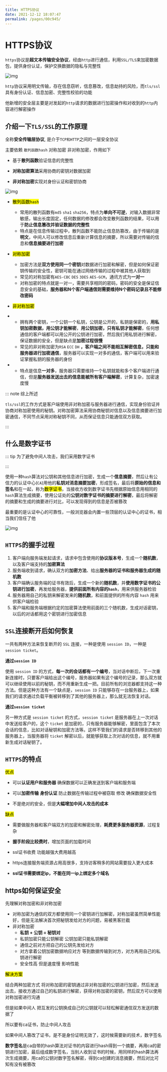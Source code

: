 ```yaml
---
title: HTTPS协议
date: 2021-12-12 18:07:47
permalink: /pages/00c945/
---
```


# HTTPS协议

`https`协议是**超文本传输安全协议**，经由`http`进行通信，利用`SSL/TLS`来加密数据包，提供身份认证，保护交换数据的隐私与完整性

![img](https://cdn.jsdelivr.net/gh/duochizhacai/generatePic/img/202112041615236.webp)



`http`协议采用明文传输，存在信息窃听，信息篡改，信息劫持的风险，而`tls/ssl`具有身份认证、信息加密、完整性校验的功能

他新增的安全层主要是对发起的`http`请求的数据进行加密操作和对收到的`http`内容进行解密操作



## 介绍一下`TLS/SSL`的工作原理

全称**安全传输层协议**, 是介于`TCP和HTTP`之间的一层安全协议

主要依赖 `散列函数hash` 对称加密 非对称加密，作用如下

- 基于**散列函数**验证信息的完整性
- **对称加密算法**采用协商的密钥对数据加密

- **非对称加密**实现对身份认证和密钥协商

![img](https://cdn.jsdelivr.net/gh/duochizhacai/generatePic/img/202112041615551.webp)



- <mark>散列函数`hash`</mark>
  - 常用的散列函数有`md5` `sha1` `sha256`，特点为**单向不可逆**，对输入数据非常敏感，输出长度固定，任何数据的修改都会改变散列函数的结果，可以用于**防止信息篡改并验证数据的完整性**
  - 特点是在信息传输过程中，散列函数不能防止信息防篡改，由于传输的是**明文**，中间人可以修改信息后重新计算信息的摘要，所以需要对传输的信息和**信息摘要进行加密**

- <mark>对称加密</mark>
  - 加密方法是**双方使用同一个密钥**对数据进行加密和解密，但是如何保证密钥传输的安全性，密钥可能在通过网络传输的过程中被其他人获取到
  - 常见的对称加密有`AES-CBC` `DES` `3DES` `AES-GCM`，通讯方式为**一对一**
  - 对称加密的特点就是一对一，需要共享相同的密码，密码的安全是保证信息安全的基础，**服务器和N个客户端通信则需要维持N个密码记录且不能修改密码**

- <mark>非对称加密</mark>
- - 拥有两个密钥，一个公钥一个私钥，公钥是公开的，私钥是保密的，**用私钥加密数据，用公钥才能解密**，**用公钥加密，只有私钥才能解密**，任何想通信的客户端都可以用公开的公钥进行加密，然后我们用私钥进行解密，保证数据的安全，但是缺点是**加密过程很慢**
  - 常见的非对称加密为`RSA` `ECC` `DH` **，客户端之间不能相互解密信息，只能和服务器进行加密通信**，服务器可以实现一对多的通信，客户端可以用来验证掌握私钥的服务器的身份
- - 特点是信息**一对多**，服务器只需要维持一个私钥就能和多个客户端进行通信，但是**服务器发送出去的信息能被所有客户端解密**，计算复杂，加密速度慢

::: note 综上所述

`tls/ssl`的工作方式是客户端使用非对称加密与服务器进行通信，实现身份验证并协商对称加密使用的秘钥。对称加密算法采用协商秘钥对信息以及信息摘要进行加密通信，不同节点采用对称秘钥不同，从而保证信息只能通信双方获取。

:::

## 什么是数字证书

::: tip 为了避免中间人攻击，我们采用数字证书

:::

使用一种`hash`算法对公钥和其他信息进行加密，生成一个**信息摘要**，然后让有公信力的认证中心(`CA`)用他的**私钥对消息摘要加密**，形成签名，最后将**原始的信息和签名**和在一起，称为<mark>数字证书</mark>，当接收方收到数字证书先根据原始信息用相同的`hash`算法生成摘要，使用公证处的**公钥对数字证书的摘要进行解密**，最后将解密的摘要和生成的摘要进行对比，可以发现得到的信息是否被篡改

最重要的是认证中心的可靠性，一般浏览器会内置一些顶层的认证中心的证书，相当我们信任了他

![img](https://cdn.jsdelivr.net/gh/duochizhacai/generatePic/img/202112041619455.png)



## `HTTPS`的握手过程

1. 客户端向服务端发起请求，请求中包含使用的**协议版本号**，生成一个**随机数**，以及客户端支持的**加密算法**
2. 服务端收到请求，确认双方的**加密方法**、给出**服务器的证书和服务器生成的随机数**
3. 客户端确认服务端的证书有效后，生成一个新的**随机数**，并**使用数字证书的公钥进行加密**，再发给服务器，**提供前面所有内容的`hash`**，用来供服务器检验
4. 服务器用自己的私钥来解密发来的**随机数**，和前面提供的所有内容 `hash` 用来供客户端检验
5. 客户端和服务端根据约定的加密算法使用前面的三个随机数，生成对话密钥，以后的对话都用这个密钥进行加密信息



## `SSL`连接断开后如何恢复

一共有两种方法来恢复断开的 `SSL` 连接，一种是使用 `session ID`，一种是 `session ticket`。

**通过`session ID`**

使用 `session ID` 的方式，**每一次的会话都有一个编号**，当对话中断后，下一次重新连接时，只要客户端给出这个编号，服务器如果有这个编号的记录，那么双方就可以继续使用以前的秘钥，而不用重新生成一把。目前所有的浏览器都支持这一种方法。但是这种方法有一个缺点是，`session ID` 只能够存在一台服务器上，如果我们的请求通过负载平衡被转移到了其他的服务器上，那么就无法恢复对话。

**通过`session ticket`**

另一种方式是 `session ticket` 的方式，`session ticket` 是服务器在上一次对话中发送给客户的，这个 `ticket` 是加密的，只有服务器能够解密，里面包含了本次会话的信息，比如对话秘钥和加密方法等。这样不管我们的请求是否转移到其他的服务器上，当服务器将 `ticket` 解密以后，就能够获取上次对话的信息，就不用重新生成对话秘钥了。

## `HTTPS`的特点

<mark>优点</mark>

- 可以**认证用户和服务器** 确保数据可以正确发送到客户端和服务端
- 可以**加密传输** **身份认证** 防止数据在传输过程中被窃取 修改 确保数据安全性

- 不是绝对的安全，但是**大幅增加中间人攻击的成本**

<mark>缺点</mark>

- 需要做服务器和客户端双方的加密和解密处理，**耗费更多服务器资源**，过程复杂
- **握手阶段比较费时**，增加页面的加载时间

- ssl证书收费 功能越强大费用越高
- https连接服务端资源占用高很多，支持访客稍多的网站需要投入更大成本

- **ssl证书需要绑定ip，不能在同一ip上绑定多个域名**

## https如何保证安全

先理解对称加密和非对称加密

- 对称加密为通信的双方都使用同一个密钥进行加解密，对称加密虽然简单性能好，但是无法解决首次把秘钥发给对方的问题，易被黑客拦截
- 非对称加密
  - **私钥 + 公钥 = 秘钥对**
  - 私钥加密只能公钥解密 公钥加密只能私钥解密
  - 通信之前对方把自己的公钥先发给对方
  - 对方拿着公钥加密数据响应对方 等到数据传输到对方，对方再用自己的私钥进行解密
  - 安全性高 但是速度慢 影响性能


<mark>解决方案</mark>

结合两种加密方式 将对称加密的密钥通过非对称加密的公钥进行加密，然后发送出去，接收方通过自己的私钥进行解密，获得对称加密的密钥，然后双方可以使用对称加密进行沟通

但是如果中间人 把互发的公钥换成自己的公钥就可以轻松解密通信双方发送的数据了

所以要有ca证书，防止中间人攻击

如果中间人篡改了证书，是不是身份证明无效了，这时候需要新的技术，数字签名

**数字签名**是ca自带的hash算法对证书的内容进行hash得到一个摘要，再用ca的密钥进行加密，最后组成数字签名，当别人收到证书的时候，用同样的hash算法再次生成摘要，用ca的公钥对数字签名解密，得到ca创建的消息摘要，然后对比可知有没有被篡改
